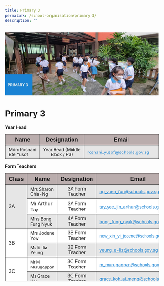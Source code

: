 ```yaml
---
title: Primary 3
permalink: /school-organisation/primary-3/
description: ""
---
```

![](/images/Primary%203.jpg)

Primary 3
=========

**Year Head**

<table border="1" style="box-sizing: inherit; border-collapse: collapse; border-spacing: 0px; max-width: 100%; width: 820px;"><tbody style="box-sizing: inherit;"><tr style="box-sizing: inherit; background: rgb(186, 173, 173); height: 24px;"><td style="box-sizing: inherit; padding: 5px 10px; height: 24px; width: 268px; text-align: center;"><span style="box-sizing: inherit; font-size: 14pt; font-family: arial, helvetica, sans-serif;"><strong style="box-sizing: inherit; font-weight: bold;">Name</strong></span></td><td style="box-sizing: inherit; padding: 5px 10px; height: 24px; width: 212px; text-align: center;"><span style="box-sizing: inherit; font-size: 14pt; font-family: arial, helvetica, sans-serif;"><strong style="box-sizing: inherit; font-weight: bold;">Designation</strong></span></td><td style="box-sizing: inherit; padding: 5px 10px; height: 24px; width: 316px; text-align: center;"><span style="box-sizing: inherit; font-size: 14pt; font-family: arial, helvetica, sans-serif;"><strong style="box-sizing: inherit; font-weight: bold;">Email</strong></span></td></tr><tr style="box-sizing: inherit; background: rgb(230, 230, 230); height: 24.7327px;"><td style="box-sizing: inherit; padding: 5px 10px; height: 24.7327px; width: 268px;">Mdm Rosnani Bte Yusof</td><td style="box-sizing: inherit; padding: 5px 10px; height: 24.7327px; width: 212px; text-align: center;">Year Head (Middle Block / P3)</td><td style="box-sizing: inherit; padding: 5px 10px; height: 24.7327px; width: 316px;"><a href="mailto:rosnani_yusof@schools.gov.sg" style="box-sizing: inherit; background-color: transparent; transition: all 0.25s ease-in-out 0s; text-decoration: underline; color: rgb(27, 131, 211);">rosnani_yusof@schools.gov.sg</a></td></tr></tbody></table>

**Form Teachers**

<table border="1" style="box-sizing: inherit; border-collapse: collapse; border-spacing: 0px; max-width: 100%; width: 856.333px; height: 353px;"><tbody style="box-sizing: inherit;"><tr style="box-sizing: inherit; background: rgb(186, 173, 173); height: 25px;"><td style="box-sizing: inherit; padding: 5px 10px; text-align: center; width: 61.5972px; height: 25px;"><span style="box-sizing: inherit; font-size: 14pt; font-family: arial, helvetica, sans-serif;"><strong style="box-sizing: inherit; font-weight: bold;">Class</strong></span></td><td style="box-sizing: inherit; padding: 5px 10px; text-align: center; width: 223.819px; height: 25px;"><span style="box-sizing: inherit; font-size: 14pt; font-family: arial, helvetica, sans-serif;"><strong style="box-sizing: inherit; font-weight: bold;">Name</strong></span></td><td style="box-sizing: inherit; padding: 5px 10px; text-align: center; width: 200.486px; height: 25px;"><span style="box-sizing: inherit; font-size: 14pt; font-family: arial, helvetica, sans-serif;"><strong style="box-sizing: inherit; font-weight: bold;">Designation</strong></span></td><td style="box-sizing: inherit; padding: 5px 10px; text-align: center; width: 356.042px; height: 25px;"><span style="box-sizing: inherit; font-size: 14pt; font-family: arial, helvetica, sans-serif;"><strong style="box-sizing: inherit; font-weight: bold;">Email</strong></span></td></tr><tr style="box-sizing: inherit; background: rgb(230, 230, 230); height: 21px;"><td rowspan="3" style="box-sizing: inherit; padding: 5px 10px; width: 61.5972px; height: 93px;"><span style="box-sizing: inherit; font-size: 12pt; font-family: arial, helvetica, sans-serif;">3A</span></td><td style="box-sizing: inherit; padding: 5px 10px; width: 223.819px; height: 25px;">Mrs Sharon Chia-Ng</td><td style="box-sizing: inherit; padding: 5px 10px; width: 200.486px; text-align: center; height: 25px;"><span style="box-sizing: inherit; font-family: arial, helvetica, sans-serif; font-size: 12pt; font-weight: inherit;">3A Form Teacher</span></td><td style="box-sizing: inherit; padding: 5px 10px; width: 356.042px; height: 25px;"><a href="mailto:ng_yuen_fun@schools.gov.sg" style="box-sizing: inherit; background-color: transparent; transition: all 0.25s ease-in-out 0s; text-decoration: underline; color: rgb(27, 131, 211);">ng_yuen_fun@schools.gov.sg</a></td></tr><tr style="box-sizing: inherit; background: rgb(255, 255, 255); height: 25px;"><td style="box-sizing: inherit; padding: 5px 10px; width: 223.819px; height: 25px;"><span style="box-sizing: inherit; font-size: 12pt;">Mr Arthur Tay</span></td><td style="box-sizing: inherit; padding: 5px 10px; width: 200.486px; text-align: center; height: 25px;"><span style="box-sizing: inherit; font-size: 12pt; font-family: arial, helvetica, sans-serif;">3A Form Teacher</span></td><td style="box-sizing: inherit; padding: 5px 10px; width: 356.042px; height: 25px;"><a href="mailto:tay_yee_jin_arthur@schools.gov.sg" style="box-sizing: inherit; background-color: transparent; transition: all 0.25s ease-in-out 0s; text-decoration: underline; color: rgb(27, 131, 211);">tay_yee_jin_arthur@schools.gov.sg</a></td></tr><tr style="box-sizing: inherit; background: rgb(230, 230, 230); height: 21px;"><td style="box-sizing: inherit; padding: 5px 10px; width: 223.819px; height: 21px;">Miss Bong Fung Nyuk</td><td style="box-sizing: inherit; padding: 5px 10px; width: 200.486px; height: 21px; text-align: center;"><span style="box-sizing: inherit; font-size: 12pt; font-family: arial, helvetica, sans-serif;">4A Form Teacher</span></td><td style="box-sizing: inherit; padding: 5px 10px; width: 356.042px; height: 21px;"><a href="mailto:bong_fung_nyuk@schools.gov.sg" style="box-sizing: inherit; background-color: transparent; transition: all 0.25s ease-in-out 0s; text-decoration: underline; color: rgb(27, 131, 211);">bong_fung_nyuk@schools.gov.sg</a></td></tr><tr style="box-sizing: inherit; background: rgb(255, 255, 255); height: 21px;"><td rowspan="2" style="box-sizing: inherit; padding: 5px 10px; width: 61.5972px; height: 42px;"><span style="box-sizing: inherit; font-size: 12pt; font-family: arial, helvetica, sans-serif;">3B</span></td><td style="box-sizing: inherit; padding: 5px 10px; width: 223.819px; height: 21px;">Mrs Jodene Yow</td><td style="box-sizing: inherit; padding: 5px 10px; width: 200.486px; height: 21px; text-align: center;"><span style="box-sizing: inherit; font-size: 12pt; font-family: arial, helvetica, sans-serif;">3B Form Teacher</span></td><td style="box-sizing: inherit; padding: 5px 10px; width: 356.042px; height: 21px;"><a href="mailto:new_xin_yi_jodene@schools.gov.sg" style="box-sizing: inherit; background-color: transparent; transition: all 0.25s ease-in-out 0s; text-decoration: underline; color: rgb(27, 131, 211);"><span style="box-sizing: inherit; font-family: arial, helvetica, sans-serif;">new_xin_yi_jodene@schools.gov.sg</span></a></td></tr><tr style="box-sizing: inherit; background: rgb(230, 230, 230); height: 21px;"><td style="box-sizing: inherit; padding: 5px 10px; width: 223.819px; height: 21px;">Ms E-liz Yeung</td><td style="box-sizing: inherit; padding: 5px 10px; width: 200.486px; height: 21px; text-align: center;"><span style="box-sizing: inherit; font-size: 12pt; font-family: arial, helvetica, sans-serif;">3B Form Teacher</span></td><td style="box-sizing: inherit; padding: 5px 10px; width: 356.042px; height: 21px;"><a href="mailto:yeung_e-liz@schools.gov.sg" style="box-sizing: inherit; background-color: transparent; transition: all 0.25s ease-in-out 0s; text-decoration: underline; color: rgb(27, 131, 211);">yeung_e-liz@schools.gov.sg</a></td></tr><tr style="box-sizing: inherit; background: rgb(255, 255, 255); height: 21px;"><td rowspan="2" style="box-sizing: inherit; padding: 5px 10px; width: 61.5972px; height: 42px;"><span style="box-sizing: inherit; font-size: 12pt; font-family: arial, helvetica, sans-serif;">3C</span></td><td style="box-sizing: inherit; padding: 5px 10px; width: 223.819px; height: 21px;"><span style="box-sizing: inherit; font-family: arial, helvetica, sans-serif;">Mr M Murugappan</span></td><td style="box-sizing: inherit; padding: 5px 10px; width: 200.486px; height: 21px; text-align: center;"><span style="box-sizing: inherit; font-size: 12pt; font-family: arial, helvetica, sans-serif;">3C Form Teacher</span></td><td style="box-sizing: inherit; padding: 5px 10px; width: 356.042px; height: 21px;"><a href="mailto:m_murugappan@schools.gov.sg" style="box-sizing: inherit; background-color: transparent; transition: all 0.25s ease-in-out 0s; text-decoration: underline; color: rgb(27, 131, 211);">m_murugappan@schools.gov.sg</a></td></tr><tr style="box-sizing: inherit; background: rgb(230, 230, 230); height: 21px;"><td style="box-sizing: inherit; padding: 5px 10px; width: 223.819px; height: 21px;">Ms Grace Koh</td><td style="box-sizing: inherit; padding: 5px 10px; width: 200.486px; height: 21px; text-align: center;"><span style="box-sizing: inherit; font-size: 12pt; font-family: arial, helvetica, sans-serif;">3C Form Teacher</span></td><td style="box-sizing: inherit; padding: 5px 10px; width: 356.042px; height: 21px;"><a href="mailto:grace_koh_ai_meng@schools.gov.sg" style="box-sizing: inherit; background-color: transparent; transition: all 0.25s ease-in-out 0s; text-decoration: underline; color: rgb(27, 131, 211);">grace_koh_ai_meng@schools.gov.sg</a></td></tr><tr style="box-sizing: inherit; background: rgb(255, 255, 255); height: 21px;"><td rowspan="2" style="box-sizing: inherit; padding: 5px 10px; width: 61.5972px; height: 42px;"><span style="box-sizing: inherit; font-size: 12pt; font-family: arial, helvetica, sans-serif;">3D</span></td><td style="box-sizing: inherit; padding: 5px 10px; width: 223.819px; height: 21px;">Ms Sally Lim Lay Koon</td><td style="box-sizing: inherit; padding: 5px 10px; width: 200.486px; height: 21px; text-align: center;"><span style="box-sizing: inherit; font-size: 12pt; font-family: arial, helvetica, sans-serif;">3D Form Teacher</span></td><td style="box-sizing: inherit; padding: 5px 10px; width: 356.042px; height: 21px;"><a href="mailto:lim_lay_koon@schools.gov.sg" style="box-sizing: inherit; background-color: transparent; transition: all 0.25s ease-in-out 0s; text-decoration: underline; color: rgb(27, 131, 211);">lim_lay_koon@schools.gov.sg</a></td></tr><tr style="box-sizing: inherit; background: rgb(230, 230, 230); height: 21px;"><td style="box-sizing: inherit; padding: 5px 10px; width: 223.819px; height: 21px;">Mdm Zarina Binte Kamaron</td><td style="box-sizing: inherit; padding: 5px 10px; width: 200.486px; height: 21px; text-align: center;"><span style="box-sizing: inherit; font-size: 12pt; font-family: arial, helvetica, sans-serif;">3D Form Teacher</span></td><td style="box-sizing: inherit; padding: 5px 10px; width: 356.042px; height: 21px;"><a href="mailto:zarina_kamaron@schools.gov.sg" style="box-sizing: inherit; background-color: transparent; transition: all 0.25s ease-in-out 0s; text-decoration: underline; color: rgb(27, 131, 211);">zarina_kamaron@schools.gov.sg</a></td></tr><tr style="box-sizing: inherit; background: rgb(255, 255, 255); height: 21px;"><td rowspan="2" style="box-sizing: inherit; padding: 5px 10px; width: 61.5972px; height: 67px;"><span style="box-sizing: inherit; font-size: 12pt; font-family: arial, helvetica, sans-serif;">3E</span></td><td style="box-sizing: inherit; padding: 5px 10px; width: 223.819px; height: 21px;">Mrs Farah Ritz</td><td style="box-sizing: inherit; padding: 5px 10px; width: 200.486px; height: 21px; text-align: center;"><span style="box-sizing: inherit; font-size: 12pt; font-family: arial, helvetica, sans-serif;">3E Form Teacher</span></td><td style="box-sizing: inherit; padding: 5px 10px; width: 356.042px; height: 21px;"><a href="mailto:farah_amir_hamzah@schools.gov.sg" style="box-sizing: inherit; background-color: transparent; transition: all 0.25s ease-in-out 0s; text-decoration: underline; color: rgb(27, 131, 211);">farah_amir_hamzah@schools.gov.sg</a></td></tr><tr style="box-sizing: inherit; background: rgb(230, 230, 230); height: 25px;"><td style="box-sizing: inherit; padding: 5px 10px; width: 223.819px; height: 25px;"><span style="box-sizing: inherit; font-size: 12pt;">Mdm Chai Chang Ciek</span></td><td style="box-sizing: inherit; padding: 5px 10px; width: 200.486px; text-align: center; height: 25px;"><span style="box-sizing: inherit; font-size: 12pt; font-family: arial, helvetica, sans-serif;">3E Form Teacher</span></td><td style="box-sizing: inherit; padding: 5px 10px; width: 356.042px; height: 25px;"><a href="mailto:chai_chang_ciek@schools.gov.sg" style="box-sizing: inherit; background-color: transparent; transition: all 0.25s ease-in-out 0s; text-decoration: underline; color: rgb(27, 131, 211);"><span style="box-sizing: inherit; font-size: 12pt;">chai_chang_ciek@<span style="box-sizing: inherit; font-family: arial, helvetica, sans-serif;">schools.gov.sg</span></span></a></td></tr><tr style="box-sizing: inherit; background: rgb(255, 255, 255); height: 21.3125px;"><td rowspan="2" style="box-sizing: inherit; padding: 5px 10px; width: 61.5972px; height: 42px;"><span style="box-sizing: inherit; font-size: 12pt; font-family: arial, helvetica, sans-serif;">3F</span></td><td style="box-sizing: inherit; padding: 5px 10px; width: 223.819px; height: 21px;">Mdm Norliana Binte Ahmad Norli</td><td style="box-sizing: inherit; padding: 5px 10px; width: 200.486px; height: 21px; text-align: center;"><span style="box-sizing: inherit; font-size: 12pt; font-family: arial, helvetica, sans-serif;">3F Form Teacher</span></td><td style="box-sizing: inherit; padding: 5px 10px; width: 356.042px; height: 21px;"><a href="mailto:norliana_ahmad_norli@schools.gov.sg" style="box-sizing: inherit; background-color: transparent; transition: all 0.25s ease-in-out 0s; text-decoration: underline; color: rgb(27, 131, 211);">norliana_ahmad_norli@schools.gov.sg</a></td></tr><tr style="box-sizing: inherit; background: rgb(230, 230, 230); height: 21px;"><td style="box-sizing: inherit; padding: 5px 10px; width: 223.819px; height: 21px;">Mr Joel Teh</td><td style="box-sizing: inherit; padding: 5px 10px; width: 200.486px; height: 21px; text-align: center;"><span style="box-sizing: inherit; font-size: 12pt; font-family: arial, helvetica, sans-serif;">3F Form Teacher</span></td><td style="box-sizing: inherit; padding: 5px 10px; width: 356.042px; height: 21px;"><a href="mailto:joel_teh_yu_cheng@schools.gov.sg" style="box-sizing: inherit; background-color: transparent; transition: all 0.25s ease-in-out 0s; text-decoration: underline; color: rgb(27, 131, 211);">joel_teh_yu_cheng@schools.gov.sg</a></td></tr></tbody></table>